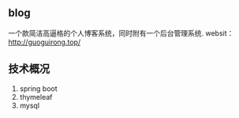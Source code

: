 ## blog
一个款简洁高逼格的个人博客系统，同时附有一个后台管理系统.
websit：http://guoguirong.top/

## 技术概况
1. spring boot
2. thymeleaf
3. mysql
